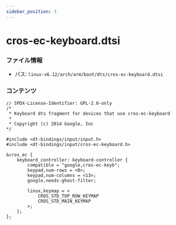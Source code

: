 ```yaml
---
sidebar_position: 3
---
```

# cros-ec-keyboard.dtsi

### ファイル情報

- パス: `linux-v6.12/arch/arm/boot/dts/cros-ec-keyboard.dtsi`

### コンテンツ

```dtsi
// SPDX-License-Identifier: GPL-2.0-only
/*
 * Keyboard dts fragment for devices that use cros-ec-keyboard
 *
 * Copyright (c) 2014 Google, Inc
*/

#include <dt-bindings/input/input.h>
#include <dt-bindings/input/cros-ec-keyboard.h>

&cros_ec {
	keyboard_controller: keyboard-controller {
		compatible = "google,cros-ec-keyb";
		keypad,num-rows = <8>;
		keypad,num-columns = <13>;
		google,needs-ghost-filter;

		linux,keymap = <
			CROS_STD_TOP_ROW_KEYMAP
			CROS_STD_MAIN_KEYMAP
		>;
	};
};

```
